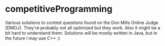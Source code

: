 # competitiveProgramming

Various solutions to contest questions found on the Don Mills Online Judge (DMOJ). They're probably not all optimized but they work. Also it might be a bit hard to understand them. Solutions will be mostly written in Java, but in the future I may use C++ :)
